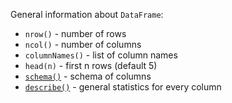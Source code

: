 [//]: # (title: General info)

<!---IMPORT org.jetbrains.kotlinx.dataframe.samples.api.Analyze-->

General information about `DataFrame`:
* `nrow()` - number of rows
* `ncol()` - number of columns
* `columnNames()` - list of column names
* `head(n)` - first n rows (default 5)
* [`schema()`](schema.md) - schema of columns
* [`describe()`](describe.md) - general statistics for every column
